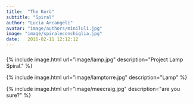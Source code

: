 ```yaml
---
title:  "The Korù"
subtitle: "Spiral"
author: "Lucia Arcangeli"
avatar: "image/authors/miniluli.jpg"
image: "image/spiraleconchiglia.jpg"
date:   2016-02-11 12:12:12
---
```


### 


{% include image.html url="image/lamp.jpg" description="Project Lamp Spiral." %}


{% include image.html url="image/lamptorre.jpg" description="Lamp" %}

{% include image.html url="image/meecraig.jpg" description="are you sure?" %}